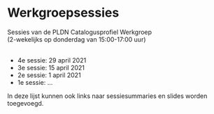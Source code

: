 #  Werkgroepsessies

Sessies van de PLDN Catalogusprofiel Werkgroep<br> 
(2-wekelijks op donderdag van 15:00-17:00 uur)<br><br>

- 4e sessie: 29 april 2021
-	3e sessie: 15 april 2021
-	2e sessie: 1 april 2021
-	1e sessie: …

In deze lijst kunnen ook links naar sessiesummaries en slides worden toegevoegd.
